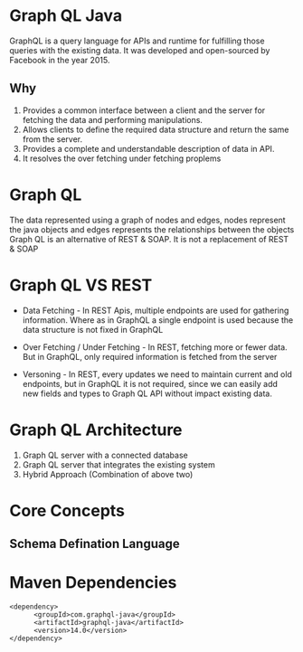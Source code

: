 # Graph QL Java

GraphQL is a query language for APIs and runtime for fulfilling those queries with the existing data. It was developed and open-sourced by Facebook in the year 2015.

## Why
  1) Provides a common interface between a client and the server for fetching the data and performing manipulations.
  2) Allows clients to define the required data structure and return the same from the server.
  3) Provides a complete and understandable description of data in API.
  4) It resolves the over fetching under fetching proplems
  
# Graph QL
The data represented using a graph of nodes and edges, nodes represent the java objects and edges represents the relationships between the objects
Graph QL is an alternative of REST & SOAP. It is not a replacement of REST & SOAP

# Graph QL VS REST

* Data Fetching - In REST Apis, multiple endpoints are used for gathering information. Where as in GraphQL a single endpoint is used because the data structure is not fixed in GraphQL

* Over Fetching / Under Fetching - In REST, fetching more or fewer data. But in GraphQL, only required information is fetched from the server
        
* Versoning - In REST, every updates we need to maintain current and old endpoints, but in GraphQL it is not required, since we can easily add new fields and types to Graph QL API without impact existing data.

# Graph QL Architecture

   1) Graph QL server with a connected database
   2) Graph QL server that integrates the existing system
   3) Hybrid Approach (Combination of above two)
   
# Core Concepts
## Schema Defination Language


# Maven Dependencies
  ```
  <dependency>
        <groupId>com.graphql-java</groupId>
        <artifactId>graphql-java</artifactId>
        <version>14.0</version>
  </dependency>
  ```
